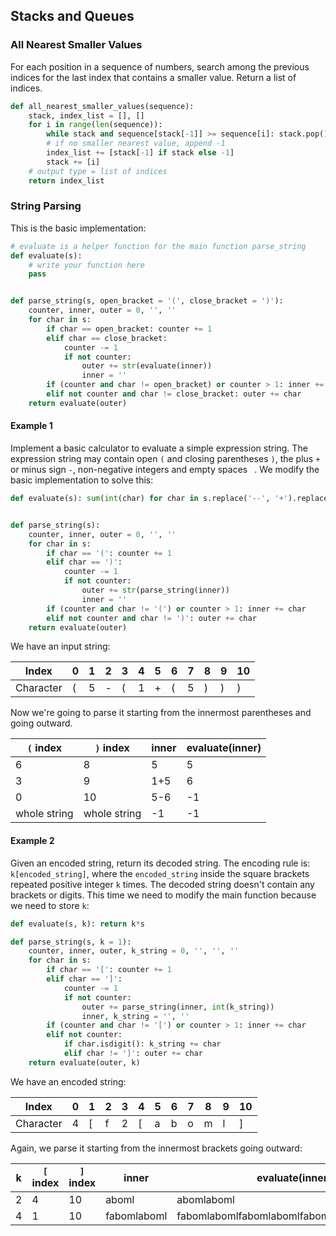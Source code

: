 ## Stacks and Queues
### All Nearest Smaller Values
For each position in a sequence of numbers, search among the previous indices for the last index that contains a smaller value. Return a list of indices.
```python
def all_nearest_smaller_values(sequence):
	stack, index_list = [], []
	for i in range(len(sequence)):
		while stack and sequence[stack[-1]] >= sequence[i]: stack.pop()
		# if no smaller nearest value, append -1
		index_list += [stack[-1] if stack else -1]
		stack += [i]
	# output type = list of indices
	return index_list
```
### String Parsing
This is the basic implementation:
```python
# evaluate is a helper function for the main function parse_string
def evaluate(s):
	# write your function here
	pass


def parse_string(s, open_bracket = '(', close_bracket = ')'):
	counter, inner, outer = 0, '', ''
	for char in s:
		if char == open_bracket: counter += 1
		elif char == close_bracket:
			counter -= 1
			if not counter:
				outer += str(evaluate(inner))
				inner = ''
		if (counter and char != open_bracket) or counter > 1: inner += char
		elif not counter and char != close_bracket: outer += char
	return evaluate(outer)
```
#### Example 1
Implement a basic calculator to evaluate a simple expression string. The expression string may contain open `(` and closing parentheses `)`, the plus `+` or minus sign `-`, non-negative integers and empty spaces ` `. We modify the basic implementation to solve this:
```python
def evaluate(s): sum(int(char) for char in s.replace('--', '+').replace('-', '+-').split('+') if char)


def parse_string(s):
	counter, inner, outer = 0, '', ''
	for char in s:
		if char == '(': counter += 1
		elif char == ')':
			counter -= 1
			if not counter:
				outer += str(parse_string(inner))
				inner = ''
		if (counter and char != '(') or counter > 1: inner += char
		elif not counter and char != ')': outer += char
	return evaluate(outer)
```
We have an input string:

| Index | 0 | 1 | 2 | 3 | 4 | 5 | 6 | 7 | 8 | 9 | 10 |
| --- | --- | --- | --- | --- | --- | --- | --- | --- | --- | --- | --- |
| Character | ( | 5 | - | ( | 1 | + | ( | 5 | ) | ) | ) |

Now we're going to parse it starting from the innermost parentheses and going outward.

| `(` index | `)` index | inner | evaluate(inner) |
| --- | --- | --- | --- |
| 6 | 8 | 5 | 5 |
| 3 | 9 | 1+5 | 6 |
| 0 | 10 | 5-6 | -1 |
| whole string | whole string | -1 | -1 |

#### Example 2
Given an encoded string, return its decoded string. The encoding rule is: `k[encoded_string]`, where the `encoded_string` inside the square brackets repeated positive integer `k` times. The decoded string doesn't contain any brackets or digits. This time we need to modify the main function because we need to store `k`:
```python
def evaluate(s, k): return k*s

def parse_string(s, k = 1):
    counter, inner, outer, k_string = 0, '', '', ''
    for char in s:
        if char == '[': counter += 1
        elif char == ']':
            counter -= 1
            if not counter:
                outer += parse_string(inner, int(k_string))
                inner, k_string = '', ''
        if (counter and char != '[') or counter > 1: inner += char
        elif not counter:
            if char.isdigit(): k_string += char
            elif char != ']': outer += char
    return evaluate(outer, k)
```
We have an encoded string:

| Index | 0 | 1 | 2 | 3 | 4 | 5 | 6 | 7 | 8 | 9 | 10 |
| --- | --- | --- | --- | --- | --- | --- | --- | --- | --- | --- | --- |
| Character | 4 | [ | f | 2 | [ | a | b | o | m | l | ] |

Again, we parse it starting from the innermost brackets going outward:

| k | `[` index | `]` index | inner | evaluate(inner, k) |
| --- | --- | --- | --- | --- |
| 2 | 4 | 10 | aboml | abomlaboml |
| 4 | 1 | 10 | fabomlaboml | fabomlabomlfabomlabomlfabomlabomlfabomlaboml |
